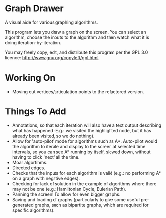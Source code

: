 
Graph Drawer
============

A visual aide for various graphing algorithms.

This program lets you draw a graph on the screen. You can select an algorithm, choose the inputs to the algorithm and then watch what it is doing iteration-by-iteration.

You may freely copy, edit, and distribute this program per the GPL 3.0 licence: http://www.gnu.org/copyleft/gpl.html

Working On
==========
- Moving cut vertices/articulation points to the refactored version.


Things To Add
=============
- Annotations, so that each iteration will also have a text output describing what has happened (E.g.: we visited the highlighted node, but it has already been visited, so we do nothing).
- Allow for 'auto-pilot' mode for algorithms such as A*. Auto-pilot would the algorithm to iterate and display to the screen at selected time intervals, so you can
see A* running by itself, slowed down, without having to click 'next' all the time.
- Moar algortihms.
- Directed edges.
- Checks that the inputs for each algorithm is valid (e.g.: no performing A* on a graph with negative edges).
- Checking for lack of solution in the example of algorithms where there may not be one (e.g.: Hamiltonian Cycle, Eulerian Path).
- Panning the screen! To allow for even bigger graphs.
- Saving and loading of graphs (particularly to give some useful pre-generated graphs, such as bipartite graphs, which are required for specific algorithms).
